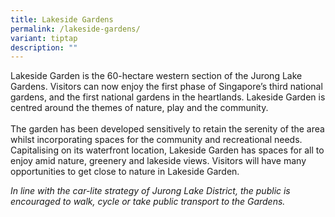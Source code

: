 ```yaml
---
title: Lakeside Gardens
permalink: /lakeside-gardens/
variant: tiptap
description: ""
---
```

<p></p>
<p></p>
<p>Lakeside Garden is the 60-hectare western section of the Jurong Lake Gardens.
Visitors can now enjoy the first phase of Singapore’s third national gardens,
and the first national gardens in the heartlands.&nbsp;Lakeside Garden
is centred around the themes of nature, play and the community.
<br>
<br>The garden has been developed sensitively to retain the serenity of the
area whilst incorporating spaces for the community and recreational needs.
Capitalising on its waterfront location, Lakeside Garden has spaces for
all to enjoy amid nature, greenery and lakeside views. Visitors will have
many opportunities to get close to nature in Lakeside Garden.&nbsp;</p>
<p></p>
<p><em>In line with the car-lite strategy of Jurong Lake District, the public is encouraged to walk, cycle or take public transport to the Gardens.</em>
<br>&nbsp;</p>